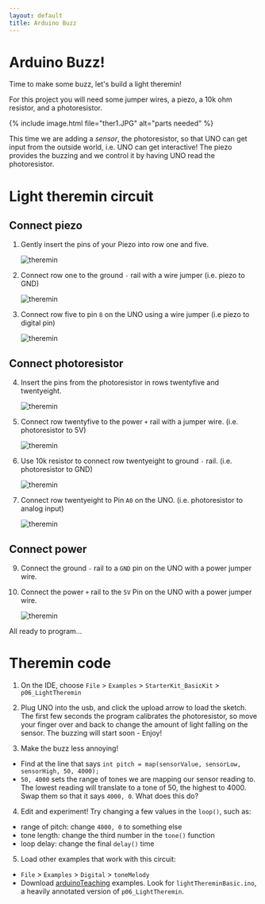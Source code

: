 ```yaml
---
layout: default
title: Arduino Buzz
---
```


# Arduino Buzz!

Time to make some buzz, let's build a light theremin!

For this project you will need some jumper wires, a piezo, a 10k ohm resistor, and a photoresistor. 

{% include image.html file="ther1.JPG" alt="parts needed" %}

This time we are adding a *sensor*, the photoresistor, so that UNO can get input from the outside world, i.e. UNO can get interactive! 
The piezo provides the buzzing and we control it by having UNO read the photoresistor.

# Light theremin circuit 

## Connect piezo 

1. Gently insert the pins of your Piezo into row one and five.

    ![theremin]({{site.url}}/images/ther2.jpg)

2. Connect row one to the ground `-` rail with a wire jumper (i.e. piezo to GND)

    ![theremin]({{site.url}}/images/ther3.jpg)

3. Connect row five to pin `8` on the UNO using a wire jumper (i.e piezo to digital pin)

    ![theremin]({{site.url}}/images/ther4.jpg)

## Connect photoresistor

4. Insert the pins from the photoresistor in rows twentyfive and twentyeight.

    ![theremin]({{site.url}}/images/ther5.jpg)

5. Connect row twentyfive to the power `+` rail with a jumper wire. 
(i.e. photoresistor to 5V)

    ![theremin]({{site.url}}/images/ther6.jpg)

6. Use 10k resistor to connect row twentyeight to ground `-` rail. 
(i.e. photoresistor to GND)

    ![theremin]({{site.url}}/images/ther7.jpg)

7. Connect row twentyeight to Pin `A0` on the UNO. 
(i.e. photoresistor to analog input)

    ![theremin]({{site.url}}/images/ther8.jpg)

## Connect power 

9. Connect the ground `-` rail to a `GND` pin on the UNO with a power jumper wire.

10. Connect the power `+` rail to the `5V` Pin on the UNO with a power jumper wire.

    ![theremin]({{site.url}}/images/ther9.jpg)

All ready to program... 

# Theremin code 

1. On the IDE, choose `File` > `Examples` > `StarterKit_BasicKit` > `p06_LightTheremin`

2. Plug UNO into the usb, and click the upload arrow to load the sketch. The first few seconds the program calibrates the photoresistor, so move your finger over and back to change the amount of light falling on the sensor. The buzzing will start soon - Enjoy!

3. Make the buzz less annoying! 
- Find at the line that says `int pitch = map(sensorValue, sensorLow, sensorHigh, 50, 4000);`
- `50, 4000` sets the range of tones we are mapping our sensor reading to. The lowest reading will translate to a tone of 50, the highest to 4000. Swap them so that it says `4000, 0`. What does this do? 

4. Edit and experiment! Try changing a few values in the `loop()`, such as:
- range of pitch: change `4000, 0` to something else
- tone length: change the third number in the `tone()` function
- loop delay: change the final `delay()` time 

5. Load other examples that work with this circuit:
- `File` > `Examples` > `Digital` > `toneMelody`
- Download [arduinoTeaching](https://github.com/evanwill/arduinoTeaching) examples. Look for `lightThereminBasic.ino`, a heavily annotated version of `p06_LightTheremin`.
